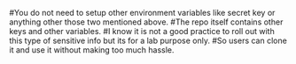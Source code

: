 #You do not need to setup other environment variables like secret key or anything other those two mentioned above. 
#The repo itself contains other keys and other variables.
#I know it is not a good practice to roll out with this type of sensitive info but its for a lab purpose only.
#So users can clone it and use it without making too much hassle.

